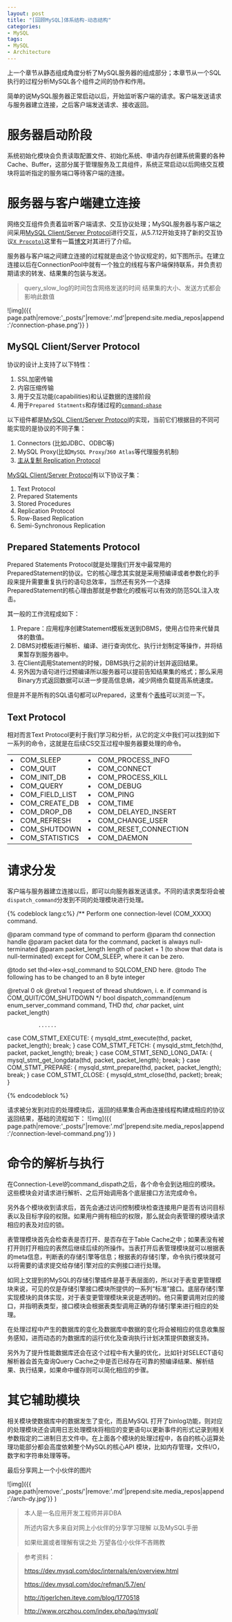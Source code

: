```yaml
---
layout: post
title: "[回顾MySQL]体系结构-动态结构"
categories:
- MySQL
tags:
- MySQL
- Architecture
---
```

上一个章节从静态组成角度分析了MySQL服务器的组成部分；本章节从一个SQL执行的过程分析MySQL各个组件之间的协作和作用。


简单的说MySQL服务器正常启动以后，开始监听客户端的请求。客户端发送请求与服务器建立连接，之后客户端发送请求、接收返回。

# 服务器启动阶段

系统初始化模块会负责读取配置文件、初始化系统、申请内存创建系统需要的各种Cache、Buffer，这部分属于管理服务及工具组件，系统正常启动以后网络交互模块将监听指定的服务端口等待客户端的连接。

# 服务器与客户端建立连接

网络交互组件负责着监听客户端请求、交互协议处理；MySQL服务器与客户端之间采用[MySQL Client/Server Protocol](https://dev.mysql.com/doc/internals/en/client-server-protocol.html)进行交互，从5.7.12开始支持了新的交互协议[`X Procotol`](https://dev.mysql.com/doc/internals/en/x-protocol.html)这里有一篇[博文](http://mysqlserverteam.com/mysql-5-7-12-part-2-improving-the-mysql-protocol/)对其进行了介绍。

服务器与客户端之间建立连接的过程就是由这个协议规定的，如下图所示。在建立连接以后在ConnectionPool中就有一个独立的线程与客户端保持联系，并负责初期请求的转发、结果集的包装与发送。

> query_slow_log的时间包含网络发送的时间 结果集的大小、发送方式都会影响此数值

![img]({{ page.path|remove:'_posts/'|remove:'.md'|prepend:site.media_repos|append:'/connection-phase.png'}} )




## MySQL Client/Server Protocol

协议的设计上支持了以下特性：

1. SSL加密传输
2. 内容压缩传输
3. 用于交互功能(capabilities)和认证数据的连接阶段
4. 用于`Prepared Statments`和存储过程的[`command-phase`](https://dev.mysql.com/doc/internals/en/command-phase.html)

以下组件都是[MySQL Client/Server Protocol](https://dev.mysql.com/doc/internals/en/client-server-protocol.html)的实现，当前它们根据目的不同可能实现的是协议的不同子集：

1. Connectors (比如JDBC、ODBC等)
2. MySQL Proxy(比如`MySQL Proxy`/`360 Atlas`等代理服务机制)
3. [主从复制 Replication Protocol](https://dev.mysql.com/doc/internals/en/replication-protocol.html)

[MySQL Client/Server Protocol](https://dev.mysql.com/doc/internals/en/client-server-protocol.html)有以下协议子集：

1. Text Protocol
2. Prepared Statements
3. Stored Procedures
4. Replication Protocol
5. Row-Based Replication
6. Semi-Synchronous Replication

## Prepared Statements Protocol

Prepared Statements Protocol就是处理我们开发中最常用的PreparedStatement的协议。它的核心理念其实就是采用预编译或者参数化的手段来提升需要重复执行的语句总效率，当然还有另外一个选择PreparedStatement的核心理由那就是参数化的模板可以有效的防范SQL注入攻击。

其一般的工作流程成如下：

1. Prepare：应用程序创建Statement模板发送到DBMS，使用占位符来代替具体的数值。
2. DBMS对模板进行解析、编译、进行查询优化、执行计划制定等操作，并将结果暂存到服务器中。
3. 在Client调用Statement的时候，DBMS执行之前的计划并返回结果。
4. 另外因为语句进行过预编译所以服务器可以提前告知结果集的格式；那么采用Binary方式返回数据可以进一步提高信息熵，减少网络负载提高系统速度。

但是并不是所有的SQL语句都可以Prepared，这里有个[表格](http://dev.mysql.com/worklog/task/?id=2871)可以浏览一下。

## Text Protocol

相对而言Text Protocol更利于我们学习和分析，从它的定义中我们可以找到如下一系列的命令，这就是在后续CS交互过程中服务器要处理的命令。

<table>
	<tr><td>
		<li>COM_SLEEP</li>
		<li>COM_QUIT</li>
		<li>COM_INIT_DB</li>
		<li>COM_QUERY</li>
		<li>COM_FIELD_LIST</li>
		<li>COM_CREATE_DB</li>
		<li>COM_DROP_DB</li>
		<li>COM_REFRESH</li>
		<li>COM_SHUTDOWN</li>
		<li>COM_STATISTICS</li>
	</td><td>
		<li>COM_PROCESS_INFO</li>
		<li>COM_CONNECT</li>
		<li>COM_PROCESS_KILL</li>
		<li>COM_DEBUG</li>
		<li>COM_PING</li>
		<li>COM_TIME</li>
		<li>COM_DELAYED_INSERT</li>
		<li>COM_CHANGE_USER</li>
		<li>COM_RESET_CONNECTION</li>
		<li>COM_DAEMON</li>
	</td></tr>
</table>

# 请求分发

客户端与服务器建立连接以后，即可以向服务器发送请求。不同的请求类型将会被`dispatch_command`分发到不同的处理模块进行处理。


{% codeblock lang:c%}
/**
  Perform one connection-level (COM_XXXX) command.

  @param command         type of command to perform
  @param thd             connection handle
  @param packet          data for the command, packet is always null-terminated
  @param packet_length   length of packet + 1 (to show that data is
                         null-terminated) except for COM_SLEEP, where it
                         can be zero.

  @todo
    set thd->lex->sql_command to SQLCOM_END here.
  @todo
    The following has to be changed to an 8 byte integer

  @retval
    0   ok
  @retval
    1   request of thread shutdown, i. e. if command is
        COM_QUIT/COM_SHUTDOWN
*/
bool dispatch_command(enum enum_server_command command, THD *thd,
		      char* packet, uint packet_length)

		      ......

  case COM_STMT_EXECUTE:
  {
    mysqld_stmt_execute(thd, packet, packet_length);
    break;
  }
  case COM_STMT_FETCH:
  {
    mysqld_stmt_fetch(thd, packet, packet_length);
    break;
  }
  case COM_STMT_SEND_LONG_DATA:
  {
    mysql_stmt_get_longdata(thd, packet, packet_length);
    break;
  }
  case COM_STMT_PREPARE:
  {
    mysqld_stmt_prepare(thd, packet, packet_length);
    break;
  }
  case COM_STMT_CLOSE:
  {
    mysqld_stmt_close(thd, packet);
    break;
  }

{% endcodeblock %}

请求被分发到对应的处理模块后，返回的结果集合再由连接线程构建成相应的协议返回结果，基础的流程如下：
![img]({{ page.path|remove:'_posts/'|remove:'.md'|prepend:site.media_repos|append:'/connection-level-command.png'}} )

# 命令的解析与执行

在Connection-Level的command_dispath之后，各个命令会到达相应的模块。这些模块会对请求进行解析、之后开始调用各个底层接口方法完成命令。

另外各个模块收到请求后，首先会通过访问控制模块检查连接用户是否有访问目标表以及目标字段的权限。如果用户拥有相应的权限，那么就会向表管理的模块请求相应的表及对应的锁。

表管理模块首先会检查表是否打开、是否存在于Table Cache之中；如果表没有被打开则打开相应的表然后继续后续的所操作。当表打开后表管理模块就可以根据表的meta信息，判断表的存储引擎等信息；根据表的存储引擎，命令执行模块就可以将需要的请求提交给存储引擎对应的实例接口进行处理。

如同上文提到的MySQL的存储引擎插件是基于表层面的，所以对于表变更管理模块来说，可见的仅是存储引擎接口模块所提供的一系列“标准”接口。底层存储引擎实现模块的具体实现，对于表变更管理模块来说是透明的。他只需要调用对应的接口，并指明表类型，接口模块会根据表类型调用正确的存储引擎来进行相应的处理。

在处理过程中产生的数据库的变化及数据库中数据的变化将会被相应的信息收集服务感知，进而动态的为数据库的运行优化及查询执行计划决策提供数据支持。

另外为了提升性能数据库还会在这个过程中有大量的优化，比如针对SELECT语句解析器会首先查询Query Cache之中是否已经存在可靠的预编译结果、解析结果、执行结果，如果命中缓存则可以简化相应的步骤。

# 其它辅助模块

相关模块使数据库中的数据发生了变化，而且MySQL 打开了binlog功能，则对应的处理模块还会调用日志处理模块将相应的变更语句以更新事件的形式记录到相关参数指定的二进制日志文件中。在上面各个模块的处理过程中，各自的核心运算处理功能部分都会高度依赖整个MySQL的核心API 模块，比如内存管理，文件I/O，数字和字符串处理等等。

最后分享网上一个小伙伴的图片

![img]({{ page.path|remove:'_posts/'|remove:'.md'|prepend:site.media_repos|append:'/arch-dy.jpg'}} )

> 本人是一名应用开发工程师并非DBA
>
> 所述内容大多来自对网上小伙伴的分享学习理解 以及MySQL手册
>
> 如果纰漏或者理解有误之处 万望各位小伙伴不吝赐教


> 参考资料：
>
>https://dev.mysql.com/doc/internals/en/overview.html
>
>https://dev.mysql.com/doc/refman/5.7/en/
>
>http://tigerlchen.iteye.com/blog/1770518
>
>http://www.orczhou.com/index.php/tag/mysql/



